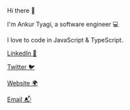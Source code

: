 Hi there 👋

I&#x27;m Ankur Tyagi, a software engineer 💻 

I love to code in JavaScript & TypeScript. 

[LinkedIn 💼](https://linkedin.com/in/tyaga001)

[Twitter 🐦](https://twitter.com/TheAnkurTyagi)

[Website 🌍](https://theankurtyagi.com/)

[Email 📬](mailto:hello@theankurtyagi.com)
